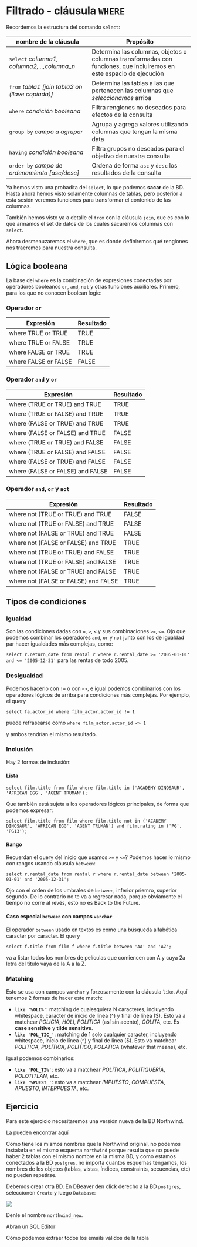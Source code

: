 # Filtrado - cláusula `WHERE`

Recordemos la estructura del comando `select`:

| nombre de la cláusula | Propósito |  
|-|-|
| `select` _columna1, columna2,...,columna_n_ | Determina las columnas, objetos o columnas transformadas con funciones, que incluiremos en este espacio de ejecución |  
| `from` _tabla1 [join tabla2 on (llave copiada)]_| Determina las tablas a las que pertenecen las columnas que _seleccionamos_ arriba |  
| `where` _condición booleana_ | Filtra renglones no deseados para efectos de la consulta |  
| `group by` _campo a agrupar_| Agrupa y agrega valores utilizando columnas que tengan la misma data |
| `having` _condición booleana_ |  Filtra grupos no deseados para el objetivo de nuestra consulta |
| `order by` _campo de ordenamiento [asc/desc]_ |  Ordena de forma `asc` y `desc` los resultados de la consulta |

Ya hemos visto una probadita del `select`, lo que podemos **sacar** de la BD. Hasta ahora hemos visto solamente columnas de tablas, pero posterior a esta sesión veremos funciones para transformar el contenido de las columnas.

También hemos visto ya a detalle el `from` con la cláusula `join`, que es con lo que armamos el set de datos de los cuales sacaremos columnas con `select`.

Ahora desmenuzaremos el `where`, que es donde definiremos qué renglones nos traeremos para nuestra consulta.

## Lógica booleana

La base del `where` es la combinación de expresiones conectadas por operadores booleanos `or`, `and`, `not` y otras funciones auxiliares. Primero, para los que no conocen boolean logic:

### Operador `or`
| Expresión            | Resultado |
|----------------------|-----------|
| where TRUE or TRUE   | TRUE      |
| where TRUE or FALSE  | TRUE      |
| where FALSE or TRUE  | TRUE      |
| where FALSE or FALSE | FALSE     |

### Operador `and` y `or`
| Expresión                        | Resultado |
|----------------------------------|-----------|
| where (TRUE or TRUE) and TRUE    | TRUE      |
| where (TRUE or FALSE) and TRUE   | TRUE      |
| where (FALSE or TRUE) and TRUE   | TRUE      |
| where (FALSE or FALSE) and TRUE  | FALSE     |
| where (TRUE or TRUE) and FALSE   | FALSE     |
| where (TRUE or FALSE) and FALSE  | FALSE     |
| where (FALSE or TRUE) and FALSE  | FALSE     |
| where (FALSE or FALSE) and FALSE | FALSE     |

### Operador `and`, `or` y `not`
| Expresión                            | Resultado |
|--------------------------------------|-----------|
| where not (TRUE or TRUE) and TRUE    | FALSE     |
| where not (TRUE or FALSE) and TRUE   | FALSE     |
| where not (FALSE or TRUE) and TRUE   | FALSE     |
| where not (FALSE or FALSE) and TRUE  | TRUE      |
| where not (TRUE or TRUE) and FALSE   | TRUE      |
| where not (TRUE or FALSE) and FALSE  | TRUE      |
| where not (FALSE or TRUE) and FALSE  | TRUE      |
| where not (FALSE or FALSE) and FALSE | TRUE      |

## Tipos de condiciones

### Igualdad 
Son las condiciones dadas con `=`, `>`, `<` y sus combinaciones `>=`, `<=`. Ojo que podemos combinar los operadores `and`, `or` y `not` junto con los de igualdad par hacer igualdades más complejas, como:

`select r.return_date from rental r where r.rental_date >= '2005-01-01' and <= '2005-12-31'` para las rentas de todo 2005.

### Desigualdad
Podemos hacerlo con `!=` o con `<>`, e igual podemos combinarlos con los operadores lógicos de arriba para condiciones más complejas. Por ejemplo, el query 

`select fa.actor_id where film_actor.actor_id != 1`

puede refrasearse como `where film_actor.actor_id <> 1`

y ambos tendrían el mismo resultado.

### Inclusión

Hay 2 formas de inclusión:

#### Lista

`select film.title from film where film.title in ('ACADEMY DINOSAUR', 'AFRICAN EGG', 'AGENT TRUMAN');`

Que también está sujeta a los operadores lógicos principales, de forma que podemos expresar:

`select film.title from film where film.title not in ('ACADEMY DINOSAUR', 'AFRICAN EGG', 'AGENT TRUMAN') and film.rating in ('PG', 'PG13');`

#### Rango

Recuerdan el query del inicio que usamos `>=` y `<=`? Podemos hacer lo mismo con rangos usando cláusula `between`:

`select r.rental_date from rental r where r.rental_date between '2005-01-01' and '2005-12-31';`

Ojo con el orden de los umbrales de `between`, inferior priemro, superior segundo. De lo contrario no te va a regresar nada, porque obviamente el tiempo no corre al revés, esto no es Back to the Future.

#### Caso especial `between` con campos `varchar`

El operador `between` usado en textos es como una búsqueda alfabética caracter por caracter. El query 

`select f.title from film f where f.title between 'AA' and 'AZ';` 

va a listar todos los nombres de películas que comiencen con A y cuya 2a letra del título vaya de la A a la Z.

### Matching

Esto se usa con campos `varchar` y forzosamente con la cláusula `like`. Aquí tenemos 2 formas de hacer este match:

- **`like '%OLI%'`**: matching de cualesquiera N caracteres, incluyendo whitespace, caracter de inicio de línea (^) y final de línea ($). Esto va a matchear _POLICIA_, _HOLI_, _POLITICA_ (así sin acento), _COLITA_, etc. Es **case sensitive** y **tilde sensitive**.
- **`like 'POL_TIC_'`**: matching de 1 solo cualquier caracter, incluyendo whitespace, inicio de línea (^) y final de línea ($). Esto va matchear _POLITICA_, _POLÍTICA_, _POLÍTICO_, _POLATICA_ (whatever that means), etc.

Igual podemos combinarlos:

- **`like 'POL_TI%'`**: esto va a matchear _POLÍTICA_, _POLITIQUERÍA_, _POLOTITLÁN_, etc.
- **`like '%PUEST_'`**: esto va a matchear _IMPUESTO_, _COMPUESTA_, _APUESTO_, _INTERPUESTA_, etc.

## Ejercicio

Para este ejercicio necesitaremos una versión nueva de la BD Northwind.

La pueden encontrar [aquí](https://github.com/xuxoramos/db-4-ds/blob/gh-pages/northwind/northwind_new_2021-03-01.sql)

Como tiene los mismos nombres que la Northwind original, no podemos instalarla en el mismo esquema `northwind` porque resulta que no puede haber 2 tablas con el mismo nombre en la misma BD, y como estamos conectados a la BD `postgres`, no importa cuantos esquemas tengamos, los nombres de los objetos (tablas, vistas, índices, constraints, secuencias, etc) no pueden repetirse.

Debemos crear otra BD. En DBeaver den click derecho a la BD `postgres`, seleccionen `Create` y luego `Database`:

![](https://i.imgur.com/Mq3kRCc.png)

Denle el nombre `northwind_new`.

Abran un SQL Editor 

Cómo podemos extraer todos los emails válidos de la tabla


